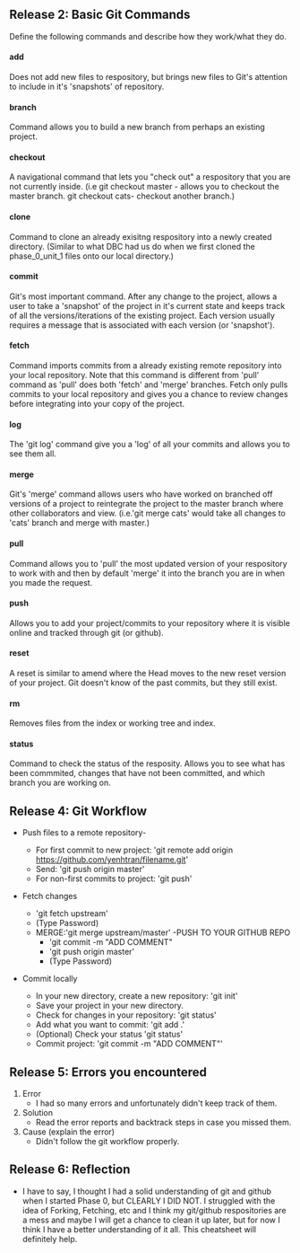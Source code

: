 ## Release 2: Basic Git Commands
Define the following commands and describe how they work/what they do.  


#### add
Does not add new files to respository, but brings new files to Git's attention to include in it's 'snapshots' of repository. 

#### branch
Command allows you to build a new branch from perhaps an existing project.  

#### checkout
A navigational command that lets you "check out" a respository that you are not currently inside. (i.e git checkout master - allows you to checkout the master branch. git checkout cats- checkout another branch.)

#### clone
Command to clone an already exisitng respository into a newly created directory. (Similar to what DBC had us do when we first cloned the phase_0_unit_1 files onto our local directory.)

#### commit
Git's most important command. After any change to the project, allows a user to take a 'snapshot' of the project in it's current state and keeps track of all the versions/iterations of the existing project. Each version usually requires a message that is associated with each version (or 'snapshot'). 

#### fetch
Command imports commits from a already existing remote repository into your local repository. Note that this command is different from 'pull' command as 'pull' does both 'fetch' and 'merge' branches. Fetch only pulls commits to your local repository and gives you a chance to review changes before integrating into your copy of the project.

#### log
The 'git log' command give you a 'log' of all your commits and allows you to see them all. 

#### merge
Git's 'merge' command allows users who have worked on branched off versions of a project to reintegrate the project to the master branch where other collaborators and view. (i.e.'git merge cats' would take all changes to 'cats' branch and merge with master.)

#### pull
Command allows you to 'pull' the most updated version of your respository to work with and then by default 'merge' it into the branch you are in when you made the request.

#### push
Allows you to add your project/commits to your repository where it is visible online and tracked through git (or github).

#### reset
A reset is similar to amend where the Head moves to the new reset version of your project. Git doesn't know of the past commits, but they still exist. 

#### rm
Removes files from the index or working tree and index. 

#### status
Command to check the status of the resposity. Allows you to see what has been commmited, changes that have not been committed, and which branch you are working on.

## Release 4: Git Workflow

- Push files to a remote repository- 
	- For first commit to new project: 'git remote add origin https://github.com/yenhtran/filename.git'
	- Send: 'git push origin master'
	- For non-first commits to project: 'git push'

- Fetch changes
	- 'git fetch upstream'
	- (Type Password)
	- MERGE:'git merge upstream/master'
	-PUSH TO YOUR GITHUB REPO
		- 'git commit -m "ADD COMMENT"
		- 'git push origin master'
		- (Type Password)

- Commit locally
	- In your new directory, create a new repository: 'git init'
	- Save your project in your new directory.
	- Check for changes in your repository: 'git status'
	- Add what you want to commit: 'git add .'
	- (Optional) Check your status 'git status'
	- Commit project: 'git commit -m "ADD COMMENT"'

## Release 5: Errors you encountered
1. Error
	- I had so many errors and unfortunately didn't keep track of them. 
2. Solution
	- Read the error reports and backtrack steps in case you missed them.
3. Cause (explain the error)
	- Didn't follow the git workflow properly.

## Release 6: Reflection
- I have to say, I thought I had a solid understanding of git and github when I started Phase 0, but CLEARLY I DID NOT. I struggled with the idea of Forking, Fetching, etc and I think my git/github respositories are a mess and maybe I will get a chance to clean it up later, but for now I think I have a better understanding of it all. This cheatsheet will definitely help.